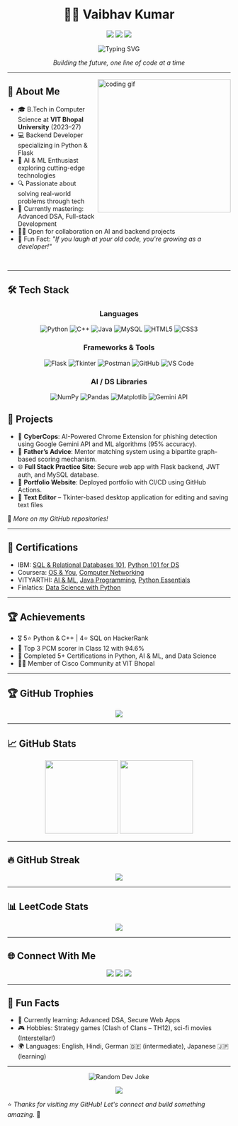 <div align="center">
  
  # 👨‍💻 Vaibhav Kumar

  <a href="mailto:vaibhav.udr21@gmail.com"><img src="https://img.shields.io/badge/Gmail-D14836?style=for-the-badge&logo=gmail&logoColor=white"/></a>
  <a href="https://www.linkedin.com/in/vaibhav-kumar-87557528a"><img src="https://img.shields.io/badge/LinkedIn-0077B5?style=for-the-badge&logo=linkedin&logoColor=white"/></a>
  <a href="https://github.com/Vaibhav-Kumar10"><img src="https://img.shields.io/badge/GitHub-181717?style=for-the-badge&logo=github&logoColor=white"/></a>
  
  <img src="https://readme-typing-svg.herokuapp.com?font=Fira+Code&size=22&duration=3000&pause=1000&center=true&vCenter=true&random=false&width=500&height=70&lines=Backend+Developer;AI+Enthusiast;Problem+Solver;Computer+Science+Student" alt="Typing SVG" />

  <br>
  <p><i>Building the future, one line of code at a time</i></p>
</div>

---


<img align="right" width="300" src="https://media.giphy.com/media/qgQUggAC3Pfv687qPC/giphy.gif" alt="coding gif" />

## 🚀 About Me

- 🎓 B.Tech in Computer Science at **VIT Bhopal University** (2023–27)
- 💻 Backend Developer specializing in Python & Flask
- 🤖 AI & ML Enthusiast exploring cutting-edge technologies
- 🔍 Passionate about solving real-world problems through tech
- 🌱 Currently mastering: Advanced DSA, Full-stack Development
- 👨‍💻 Open for collaboration on AI and backend projects
- 🧠 Fun Fact: *"If you laugh at your old code, you're growing as a developer!"*

<br clear="right"/>

---


## 🛠️ Tech Stack

<div align="center">
  
### Languages
![Python](https://img.shields.io/badge/Python-3776AB?style=for-the-badge&logo=python&logoColor=white)
![C++](https://img.shields.io/badge/C++-00599C?style=for-the-badge&logo=c%2B%2B&logoColor=white)
![Java](https://img.shields.io/badge/Java-ED8B00?style=for-the-badge&logo=openjdk&logoColor=white)
![MySQL](https://img.shields.io/badge/MySQL-4479A1?style=for-the-badge&logo=mysql&logoColor=white)
![HTML5](https://img.shields.io/badge/HTML5-E34F26?style=for-the-badge&logo=html5&logoColor=white)
![CSS3](https://img.shields.io/badge/CSS3-1572B6?style=for-the-badge&logo=css3&logoColor=white)

### Frameworks & Tools
![Flask](https://img.shields.io/badge/Flask-000000?style=for-the-badge&logo=flask&logoColor=white)
![Tkinter](https://img.shields.io/badge/Tkinter-3776AB?style=for-the-badge&logo=python&logoColor=white)
![Postman](https://img.shields.io/badge/Postman-FF6C37?style=for-the-badge&logo=postman&logoColor=white)
![GitHub](https://img.shields.io/badge/GitHub_Actions-2088FF?style=for-the-badge&logo=github-actions&logoColor=white)
![VS Code](https://img.shields.io/badge/VS_Code-007ACC?style=for-the-badge&logo=visual-studio-code&logoColor=white)

### AI / DS Libraries
![NumPy](https://img.shields.io/badge/NumPy-013243?style=for-the-badge&logo=numpy&logoColor=white)
![Pandas](https://img.shields.io/badge/Pandas-150458?style=for-the-badge&logo=pandas&logoColor=white)
![Matplotlib](https://img.shields.io/badge/Matplotlib-11557C?style=for-the-badge&logo=python&logoColor=white)
![Gemini API](https://img.shields.io/badge/Gemini_API-8E75B2?style=for-the-badge&logo=google&logoColor=white)

</div>


## 🚀 Projects

- 🔐 **CyberCops**: AI-Powered Chrome Extension for phishing detection using Google Gemini API and ML algorithms (95% accuracy).
- 🧠 **Father’s Advice**: Mentor matching system using a bipartite graph-based scoring mechanism.
- 🌐 **Full Stack Practice Site**: Secure web app with Flask backend, JWT auth, and MySQL database.
- 🎨 **Portfolio Website**: Deployed portfolio with CI/CD using GitHub Actions.
- 📝 **Text Editor** – Tkinter-based desktop application for editing and saving text files
  
🔗 _More on my GitHub repositories!_

---


## 📜 Certifications

- IBM: [SQL & Relational Databases 101](https://courses.cognitiveclass.ai/certificates/da189a9d362447abb0249503817f65b2), [Python 101 for DS](https://courses.cognitiveclass.ai/certificates/9c2a5428897347fcb6cfbfd295812f7c)
- Coursera: [OS & You](https://www.coursera.org/account/accomplishments/records/MCZRRDL1LLD8), [Computer Networking](https://www.coursera.org/account/accomplishments/records/E7RRO5DSQQ0J)
- VITYARTHI: [AI & ML](https://vityarthi.com/certificate/oGpMbPA4IQ3k), [Java Programming](https://vityarthi.com/certificate/cVmNZhTEHpfa), [Python Essentials](https://vityarthi.com/certificate/b11bf1bb06)
- Finlatics: [Data Science with Python](https://www.finlatics.com/credentialscheck?hash=DS-876195bb28157ffe)

---


## 🏆 Achievements

- 🎖️ 5⭐ Python & C++ | 4⭐ SQL on HackerRank  
- 🏅 Top 3 PCM scorer in Class 12 with 94.6%  
- 📜 Completed 5+ Certifications in Python, AI & ML, and Data Science  
- 🧑‍💻 Member of Cisco Community at VIT Bhopal

---


## 🏆 GitHub Trophies
<p align="center">
  <img src="https://github-profile-trophy.vercel.app/?username=Vaibhav-Kumar10&theme=radical&no-bg=true&no-frame=true&row=2&column=4" />
</p>

---

## 📈 GitHub Stats

<p align="center">
  <img src="https://github-readme-stats.vercel.app/api?username=Vaibhav-Kumar10&show_icons=true&theme=tokyonight" height="165"/>
  <img src="https://github-readme-stats.vercel.app/api/top-langs/?username=Vaibhav-Kumar10&layout=compact&theme=tokyonight" height="165"/>
</p>

---

## 🔥 GitHub Streak

<p align="center">
  <img src="https://github-readme-streak-stats.herokuapp.com/?user=Vaibhav-Kumar10&theme=radical" />
</p>

---

## 📊 LeetCode Stats

<p align="center">
  <img src="https://leetcard.jacoblin.cool/huTFu8nIjY?theme=dark&font=Fira+Code&ext=heatmap" />
</p>

---


## 🌐 Connect With Me

<p align="center">
  <a href="mailto:vaibhav.udr21@gmail.com"><img src="https://img.shields.io/badge/Gmail-D14836?style=flat&logo=gmail&logoColor=white"/></a>
  <a href="https://www.linkedin.com/in/vaibhav-kumar-87557528a"><img src="https://img.shields.io/badge/LinkedIn-0077B5?style=flat&logo=linkedin&logoColor=white"/></a>
  <a href="https://github.com/Vaibhav-Kumar10"><img src="https://img.shields.io/badge/GitHub-181717?style=flat&logo=github&logoColor=white"/></a>
</p>

---


## 🎯 Fun Facts

- 🧠 Currently learning: Advanced DSA, Secure Web Apps  
- 🎮 Hobbies: Strategy games (Clash of Clans – TH12), sci-fi movies (Interstellar!)  
- 🌍 Languages: English, Hindi, German 🇩🇪 (intermediate), Japanese 🇯🇵 (learning)

---

<p align="center">
  <img src="https://readme-jokes.vercel.app/api?bgColor=%230d1117&qColor=%23ffab00&aColor=%23ffaa00&fontSize=14&hideBorder=true" alt="Random Dev Joke"/>
</p>

<p align="center">
  <img src="https://capsule-render.vercel.app/api?type=waving&color=gradient&height=100&section=footer"/>
</p>


⭐ _Thanks for visiting my GitHub! Let's connect and build something amazing._ 🚀
